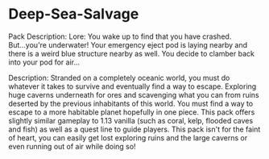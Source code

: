 # Deep-Sea-Salvage

Pack Description:
Lore: You wake up to find that you have crashed. 
But...you're underwater! Your emergency eject pod is laying nearby and there is a weird blue structure nearby as well. 
You decide to clamber back into your pod for air...

Description: Stranded on a completely oceanic world, you must do whatever it takes to survive and eventually find a way to escape. 
Exploring huge caverns underneath for ores and scavenging what you can from ruins deserted by the previous inhabitants of this world. 
You must find a way to escape to a more habitable planet hopefully in one piece. 
This pack offers slightly similar gameplay to 1.13 vanilla (such as coral, kelp, flooded caves and fish) as well as a quest line to guide players. 
This pack isn't for the faint of heart, you can easily get lost exploring ruins and the large caverns or even running out of air while doing so!
